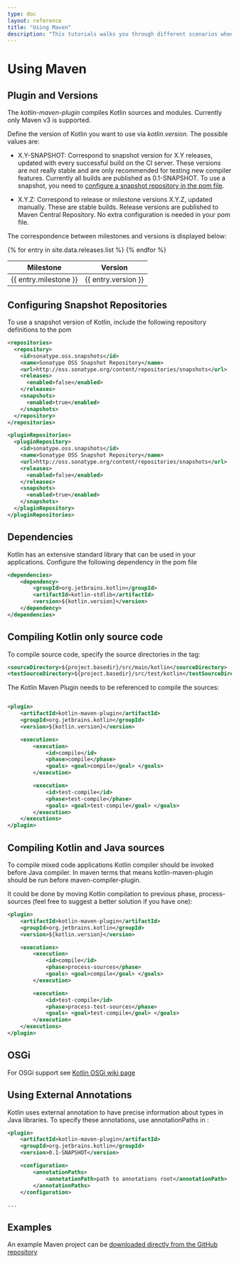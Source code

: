 ```yaml
---
type: doc
layout: reference
title: "Using Maven"
description: "This tutorials walks you through different scenarios when using Maven for building applications that contain Kotlin code"
---
```


# Using Maven

## Plugin and Versions

The *kotlin-maven-plugin* compiles Kotlin sources and modules. Currently only Maven v3 is supported.

Define the version of Kotlin you want to use via *kotlin.version*. The possible values are:

* X.Y-SNAPSHOT: Correspond to snapshot version for X.Y releases, updated with every successful build on the CI server. These versions are not really stable and are
only recommended for testing new compiler features. Currently all builds are published as 0.1-SNAPSHOT. To use a snapshot, you need to [configure a snapshot repository
in the pom file](#configuring-snapshot-repositories).

* X.Y.Z: Correspond to release or milestone versions X.Y.Z, updated manually. These are stable builds. Release versions are published to Maven Central Repository. No extra configuration
is needed in your pom file.

The correspondence between milestones and versions is displayed below:

<table>
<thead>
<tr>
  <th>Milestone</th>
  <th>Version</th>
</tr>
</thead>
<tbody>
{% for entry in site.data.releases.list %}
<tr>
  <td>{{ entry.milestone }}</td>
  <td>{{ entry.version }}</td>
</tr>
{% endfor %}
</tbody>
</table>


## Configuring Snapshot Repositories

To use a snapshot version of Kotlin, include the following repository definitions to the pom

``` xml
<repositories>
  <repository>
    <id>sonatype.oss.snapshots</id>
    <name>Sonatype OSS Snapshot Repository</name>
    <url>http://oss.sonatype.org/content/repositories/snapshots</url>
    <releases>
      <enabled>false</enabled>
    </releases>
    <snapshots>
      <enabled>true</enabled>
    </snapshots>
  </repository>
</repositories>

<pluginRepositories>
  <pluginRepository>
    <id>sonatype.oss.snapshots</id>
    <name>Sonatype OSS Snapshot Repository</name>
    <url>http://oss.sonatype.org/content/repositories/snapshots</url>
    <releases>
      <enabled>false</enabled>
    </releases>
    <snapshots>
      <enabled>true</enabled>
    </snapshots>
  </pluginRepository>
</pluginRepositories>
```

## Dependencies

Kotlin has an extensive standard library that can be used in your applications. Configure the following dependency in the pom file

``` xml
<dependencies>
    <dependency>
        <groupId>org.jetbrains.kotlin</groupId>
        <artifactId>kotlin-stdlib</artifactId>
        <version>${kotlin.version}</version>
    </dependency>
</dependencies>
```

## Compiling Kotlin only source code

To compile source code, specify the source directories in the <build> tag:

``` xml
<sourceDirectory>${project.basedir}/src/main/kotlin</sourceDirectory>
<testSourceDirectory>${project.basedir}/src/test/kotlin</testSourceDirectory>
```

The Kotlin Maven Plugin needs to be referenced to compile the sources:

``` xml

<plugin>
    <artifactId>kotlin-maven-plugin</artifactId>
    <groupId>org.jetbrains.kotlin</groupId>
    <version>${kotlin.version}</version>

    <executions>
        <execution>
            <id>compile</id>
            <phase>compile</phase>
            <goals> <goal>compile</goal> </goals>
        </execution>

        <execution>
            <id>test-compile</id>
            <phase>test-compile</phase>
            <goals> <goal>test-compile</goal> </goals>
        </execution>
    </executions>
</plugin>
```

## Compiling Kotlin and Java sources

To compile mixed code applications Kotlin compiler should be invoked before Java compiler.
In maven terms that means kotlin-maven-plugin should be run before maven-compiler-plugin.

It could be done by moving Kotlin compilation to previous phase, process-sources (feel free to suggest a better solution if you have one):

``` xml
<plugin>
    <artifactId>kotlin-maven-plugin</artifactId>
    <groupId>org.jetbrains.kotlin</groupId>
    <version>${kotlin.version}</version>

    <executions>
        <execution>
            <id>compile</id>
            <phase>process-sources</phase>
            <goals> <goal>compile</goal> </goals>
        </execution>

        <execution>
            <id>test-compile</id>
            <phase>process-test-sources</phase>
            <goals> <goal>test-compile</goal> </goals>
        </execution>
    </executions>
</plugin>
```

## OSGi

For OSGi support see [Kotlin OSGi wiki page](kotlin-osgi.md)

## Using External Annotations

Kotlin uses external annotation to have precise information about types in Java libraries. To specify these annotations, use annotationPaths in <configuration>:

``` xml
<plugin>
    <artifactId>kotlin-maven-plugin</artifactId>
    <groupId>org.jetbrains.kotlin</groupId>
    <version>0.1-SNAPSHOT</version>

    <configuration>
        <annotationPaths>
            <annotationPath>path to annotations root</annotationPath>
        </annotationPaths>
    </configuration>

...
```

## Examples

An example Maven project can be [downloaded directly from the GitHub repository](https://github.com/JetBrains/kotlin-examples/archive/master/maven.zip)
